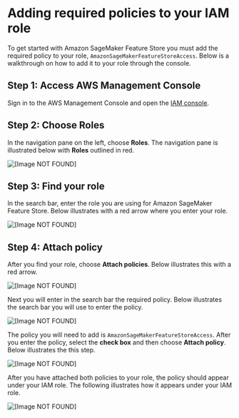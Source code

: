 # Adding required policies to your IAM role<a name="feature-store-adding-policies"></a>

To get started with Amazon SageMaker Feature Store you must add the required policy to your role, `AmazonSageMakerFeatureStoreAccess`\. Below is a walkthrough on how to add it to your role through the console\. 

## Step 1: Access AWS Management Console<a name="feature-store-console"></a>

Sign in to the AWS Management Console and open the [IAM console](https://console.aws.amazon.com/iam/)\.

## Step 2: Choose Roles<a name="feature-store-console-role"></a>

In the navigation pane on the left, choose **Roles**\. The navigation pane is illustrated below with **Roles** outlined in red\.

![\[Image NOT FOUND\]](http://docs.aws.amazon.com/sagemaker/latest/dg/images/feature-store-role.png)

## Step 3: Find your role<a name="feature-store-console-role-search"></a>

In the search bar, enter the role you are using for Amazon SageMaker Feature Store\. Below illustrates with a red arrow where you enter your role\.

![\[Image NOT FOUND\]](http://docs.aws.amazon.com/sagemaker/latest/dg/images/feature-store-role-search.png)

## Step 4: Attach policy<a name="feature-store-console-role-attach"></a>

After you find your role, choose **Attach policies**\. Below illustrates this with a red arrow\. 

![\[Image NOT FOUND\]](http://docs.aws.amazon.com/sagemaker/latest/dg/images/feature-store-attach-policy.png)

Next you will enter in the search bar the required policy\. Below illustrates the search bar you will use to enter the policy\. 

![\[Image NOT FOUND\]](http://docs.aws.amazon.com/sagemaker/latest/dg/images/feature-store-attach-policy-search.png)

The policy you will need to add is `AmazonSageMakerFeatureStoreAccess`\. After you enter the policy, select the **check box** and then choose **Attach policy**\. Below illustrates the this step\. 

![\[Image NOT FOUND\]](http://docs.aws.amazon.com/sagemaker/latest/dg/images/feature-store-policy-feature-store.png)

After you have attached both policies to your role, the policy should appear under your IAM role\. The following illustrates how it appears under your IAM role\.

![\[Image NOT FOUND\]](http://docs.aws.amazon.com/sagemaker/latest/dg/images/feature-store-policy.png)